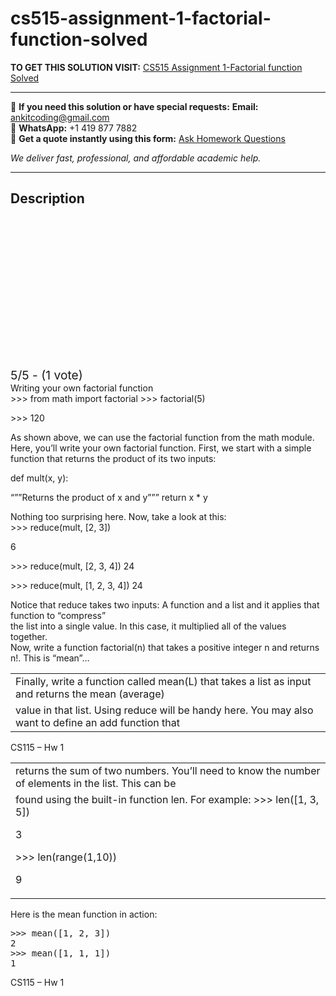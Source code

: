 # cs515-assignment-1-factorial-function-solved
**TO GET THIS SOLUTION VISIT:** [CS515 Assignment 1-Factorial function Solved](https://www.ankitcodinghub.com/product/cs515-assignment-1-factorial-function-solved/)


---

📩 **If you need this solution or have special requests:** **Email:** ankitcoding@gmail.com  
📱 **WhatsApp:** +1 419 877 7882  
📄 **Get a quote instantly using this form:** [Ask Homework Questions](https://www.ankitcodinghub.com/services/ask-homework-questions/)

*We deliver fast, professional, and affordable academic help.*

---

<h2>Description</h2>



<div class="kk-star-ratings kksr-auto kksr-align-center kksr-valign-top" data-payload="{&quot;align&quot;:&quot;center&quot;,&quot;id&quot;:&quot;96646&quot;,&quot;slug&quot;:&quot;default&quot;,&quot;valign&quot;:&quot;top&quot;,&quot;ignore&quot;:&quot;&quot;,&quot;reference&quot;:&quot;auto&quot;,&quot;class&quot;:&quot;&quot;,&quot;count&quot;:&quot;1&quot;,&quot;legendonly&quot;:&quot;&quot;,&quot;readonly&quot;:&quot;&quot;,&quot;score&quot;:&quot;5&quot;,&quot;starsonly&quot;:&quot;&quot;,&quot;best&quot;:&quot;5&quot;,&quot;gap&quot;:&quot;4&quot;,&quot;greet&quot;:&quot;Rate this product&quot;,&quot;legend&quot;:&quot;5\/5 - (1 vote)&quot;,&quot;size&quot;:&quot;24&quot;,&quot;title&quot;:&quot;CS515 Assignment 1-Factorial function Solved&quot;,&quot;width&quot;:&quot;138&quot;,&quot;_legend&quot;:&quot;{score}\/{best} - ({count} {votes})&quot;,&quot;font_factor&quot;:&quot;1.25&quot;}">

<div class="kksr-stars">

<div class="kksr-stars-inactive">
            <div class="kksr-star" data-star="1" style="padding-right: 4px">


<div class="kksr-icon" style="width: 24px; height: 24px;"></div>
        </div>
            <div class="kksr-star" data-star="2" style="padding-right: 4px">


<div class="kksr-icon" style="width: 24px; height: 24px;"></div>
        </div>
            <div class="kksr-star" data-star="3" style="padding-right: 4px">


<div class="kksr-icon" style="width: 24px; height: 24px;"></div>
        </div>
            <div class="kksr-star" data-star="4" style="padding-right: 4px">


<div class="kksr-icon" style="width: 24px; height: 24px;"></div>
        </div>
            <div class="kksr-star" data-star="5" style="padding-right: 4px">


<div class="kksr-icon" style="width: 24px; height: 24px;"></div>
        </div>
    </div>

<div class="kksr-stars-active" style="width: 138px;">
            <div class="kksr-star" style="padding-right: 4px">


<div class="kksr-icon" style="width: 24px; height: 24px;"></div>
        </div>
            <div class="kksr-star" style="padding-right: 4px">


<div class="kksr-icon" style="width: 24px; height: 24px;"></div>
        </div>
            <div class="kksr-star" style="padding-right: 4px">


<div class="kksr-icon" style="width: 24px; height: 24px;"></div>
        </div>
            <div class="kksr-star" style="padding-right: 4px">


<div class="kksr-icon" style="width: 24px; height: 24px;"></div>
        </div>
            <div class="kksr-star" style="padding-right: 4px">


<div class="kksr-icon" style="width: 24px; height: 24px;"></div>
        </div>
    </div>
</div>


<div class="kksr-legend" style="font-size: 19.2px;">
            5/5 - (1 vote)    </div>
    </div>
<div class="page" title="Page 1">
<div class="layoutArea">
<div class="column">
Writing your own factorial function

</div>
</div>
<div class="section">
<div class="layoutArea">
<div class="column">
&gt;&gt;&gt; from math import factorial &gt;&gt;&gt; factorial(5)

&gt;&gt;&gt; 120

As shown above, we can use the factorial function from the math module. Here, you’ll write your own factorial function. First, we start with a simple function that returns the product of its two inputs:

def mult(x, y):

“””Returns the product of x and y””” return x * y

</div>
</div>
</div>
<div class="layoutArea">
<div class="column">
Nothing too surprising here. Now, take a look at this:

</div>
</div>
<div class="section">
<div class="layoutArea">
<div class="column">
&gt;&gt;&gt; reduce(mult, [2, 3])

6

&gt;&gt;&gt; reduce(mult, [2, 3, 4]) 24

&gt;&gt;&gt; reduce(mult, [1, 2, 3, 4]) 24

</div>
</div>
</div>
<div class="layoutArea">
<div class="column">
Notice that reduce takes two inputs: A function and a list and it applies that function to “compress”

</div>
</div>
<div class="layoutArea">
<div class="column">
the list into a single value. In this case, it multiplied all of the values together.

</div>
</div>
<div class="layoutArea">
<div class="column">
Now, write a function factorial(n) that takes a positive integer n and returns n!. This is “mean”…

</div>
</div>
<table>
<tbody>
<tr>
<td>
<div class="layoutArea">
<div class="column">
Finally, write a function called mean(L) that takes a list as input and returns the mean (average)

</div>
</div>
</td>
</tr>
<tr>
<td>
<div class="layoutArea">
<div class="column">
value in that list. Using reduce will be handy here. You may also want to define an add function that

</div>
</div>
</td>
</tr>
</tbody>
</table>
</div>
<div class="page" title="Page 2">
<div class="layoutArea">
<div class="column">
CS115 – Hw 1

</div>
</div>
<table>
<tbody>
<tr>
<td>
<div class="layoutArea">
<div class="column">
returns the sum of two numbers. You’ll need to know the number of elements in the list. This can be

</div>
</div>
</td>
</tr>
<tr>
<td>
<div class="layoutArea">
<div class="column">
found using the built-in function len. For example: &gt;&gt;&gt; len([1, 3, 5])

3

&gt;&gt;&gt; len(range(1,10))

9

</div>
</div>
</td>
</tr>
</tbody>
</table>
<div class="layoutArea">
<div class="column">
Here is the mean function in action:

</div>
</div>
<div class="section">
<div class="layoutArea">
<div class="column">
<pre>&gt;&gt;&gt; mean([1, 2, 3])
2
&gt;&gt;&gt; mean([1, 1, 1])
1
</pre>
</div>
</div>
</div>
</div>
<div class="page" title="Page 3">
<div class="layoutArea">
<div class="column">
CS115 – Hw 1

</div>
</div>
</div>
